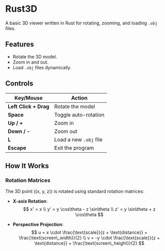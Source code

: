 # Rust3D

A basic 3D viewer written in Rust for rotating, zooming, and loading `.obj` files.

## Features

- Rotate the 3D model.
- Zoom in and out.
- Load `.obj` files dynamically.

## Controls

| **Key/Mouse**         | **Action**               |
|------------------------|-------------------------|
| **Left Click + Drag**  | Rotate the model        |
| **Space**              | Toggle auto-rotation    |
| **Up / +**             | Zoom in                 |
| **Down / -**           | Zoom out                |
| **L**                  | Load a new `.obj` file  |
| **Escape**             | Exit the program        |

## How It Works

### Rotation Matrices
The 3D point \((x, y, z)\) is rotated using standard rotation matrices:

- **X-axis Rotation**:
$$
x' = x \\
y' = y \cos\theta - z \sin\theta \\
z' = y \sin\theta + z \cos\theta
$$

- **Perspective Projection**:
$$
u = x \cdot \frac{\text{scale}}{z + \text{distance}} + \frac{\text{screen\_width}}{2} \\
v = -y \cdot \frac{\text{scale}}{z + \text{distance}} + \frac{\text{screen\_height}}{2}
$$
